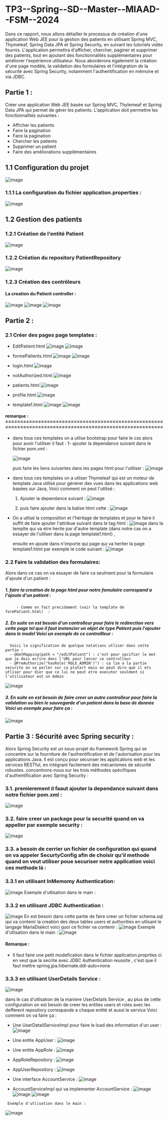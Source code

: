 # TP3--Spring--SD--Master--MIAAD--FSM--2024

Dans ce rapport, nous allons détailler le processus de création d'une application Web JEE pour la gestion des patients en utilisant Spring MVC, Thymeleaf, Spring Data JPA et Spring Security, en suivant les tutoriels vidéo fournis. L'application permettra d'afficher, chercher, paginer et supprimer des patients, tout en ajoutant des fonctionnalités supplémentaires pour améliorer l'expérience utilisateur. Nous aborderons également la création d'une page modèle, la validation des formulaires et l'intégration de la sécurité avec Spring Security, notamment l'authentification en mémoire et via JDBC.

##  Partie 1 :
Créer une application Web JEE basée sur Spring MVC, Thylemeaf et Spring Data JPA qui permet de gérer les patients. 
L'application doit permettre les fonctionnalités suivantes :

   - Afficher les patients
   - Faire la pagination
   - Faire la pagination
   - Chercher les patients
   - Supprimer un patient
   - Faire des améliorations supplémentaires
     
## 1.1 Configuration du projet
![image](https://github.com/ayoubbenlahcen/TP3--Spring--SD--Master--MIAAD--FSM--2024/assets/152870306/06f4f174-8321-4a83-89ff-831e1d0dffe6)

### 1.1.1 La configuration du fichier application.properties : 
![image](https://github.com/ayoubbenlahcen/TP3--Spring--SD--Master--MIAAD--FSM--2024/assets/152870306/05deab0e-0cce-4010-bd66-9ce99d8c0664)

## 1.2 Gestion des patients
### 1.2.1 Création de l'entité Patient
![image](https://github.com/ayoubbenlahcen/TP3--Spring--SD--Master--MIAAD--FSM--2024/assets/152870306/64ef38ff-378e-4a51-a56e-c1938e8ff1ad)

### 1.2.2 Création du repository PatientRepository
![image](https://github.com/ayoubbenlahcen/TP3--Spring--SD--Master--MIAAD--FSM--2024/assets/152870306/1e3018b3-6370-4281-8aa9-d4f0900c10c5)

### 1.2.3 Création des contrôleurs
#### La creation du Patient controller : 
![image](https://github.com/ayoubbenlahcen/TP3--Spring--SD--Master--MIAAD--FSM--2024/assets/152870306/41f4a6c4-9098-4cab-ba5f-032c9018a222)
![image](https://github.com/ayoubbenlahcen/TP3--Spring--SD--Master--MIAAD--FSM--2024/assets/152870306/90fc7c9b-bbec-4c1e-974e-610e009a9371)
![image](https://github.com/ayoubbenlahcen/TP3--Spring--SD--Master--MIAAD--FSM--2024/assets/152870306/19db2825-b852-4a12-94e0-bdfee9f6431f)

## Partie 2  : 
### 2.1 Créer des pages page templates : 
   - EditPatient.html
![image](https://github.com/ayoubbenlahcen/TP3--Spring--SD--Master--MIAAD--FSM--2024/assets/152870306/d871620e-2dcb-4fd9-9623-c3fe985452d3)
![image](https://github.com/ayoubbenlahcen/TP3--Spring--SD--Master--MIAAD--FSM--2024/assets/152870306/ac736609-4402-430f-9a01-d5290d99c487)

   - formePatients.html
![image](https://github.com/ayoubbenlahcen/TP3--Spring--SD--Master--MIAAD--FSM--2024/assets/152870306/611ef21b-c40a-4d72-af28-5fbfc370c572)
![image](https://github.com/ayoubbenlahcen/TP3--Spring--SD--Master--MIAAD--FSM--2024/assets/152870306/7b13ba9a-3da2-45a0-9632-2e24a9c2c571)

   - login.html
![image](https://github.com/ayoubbenlahcen/TP3--Spring--SD--Master--MIAAD--FSM--2024/assets/152870306/796bf4f5-2a0f-4fa7-8fb7-280b4586e62d)

   - notAuthorized.html
![image](https://github.com/ayoubbenlahcen/TP3--Spring--SD--Master--MIAAD--FSM--2024/assets/152870306/1d011e17-e169-45b2-aec4-4d660358309f)
   - patients.html
![image](https://github.com/ayoubbenlahcen/TP3--Spring--SD--Master--MIAAD--FSM--2024/assets/152870306/f890581f-df0b-44d9-a225-9fa5303200a3)

   - profile.html
![image](https://github.com/ayoubbenlahcen/TP3--Spring--SD--Master--MIAAD--FSM--2024/assets/152870306/209c4c5a-9b57-4bff-af19-50ff4430e178)

   - template1.html
![image](https://github.com/ayoubbenlahcen/TP3--Spring--SD--Master--MIAAD--FSM--2024/assets/152870306/a82ad37e-bd78-47e0-9c30-9f0e7092b6f6)
![image](https://github.com/ayoubbenlahcen/TP3--Spring--SD--Master--MIAAD--FSM--2024/assets/152870306/8c00507f-9561-4e33-9894-8c1ab21f2f65)

#### remarque : ==========================================================================================================
   - dans tous ces templates on  a utlise bootstrap pour faire le css alors pour avoir l'utiliser il faut :
     1- ajouter la dependance  suivant dans le fichier pom.xml :
     
     ![image](https://github.com/ayoubbenlahcen/TP3--Spring--SD--Master--MIAAD--FSM--2024/assets/152870306/a72a82dd-e904-4a28-8b23-c899cd06f52f)

     puis faire les liens suivantes dans les pages html pour l'utiliser :
     ![image](https://github.com/ayoubbenlahcen/TP3--Spring--SD--Master--MIAAD--FSM--2024/assets/152870306/f0ac5e0a-9b83-474a-97c2-45e195a9d00a)

   - dans tous ces templates on  a utliser Thymeleaf qui est un moteur de template Java utilisé pour générer des vues dans les applications web basées sur Java, Voici comment on peut l'utilisé :
     1) Ajouter la dependance suivant  :
       ![image](https://github.com/ayoubbenlahcen/TP3--Spring--SD--Master--MIAAD--FSM--2024/assets/152870306/37c1815c-ce55-4abb-ab0f-f9a896de28f1)

     2)  puis faire ajouter dans la balise html cette : ![image](https://github.com/ayoubbenlahcen/TP3--Spring--SD--Master--MIAAD--FSM--2024/assets/152870306/5a3b7e0b-94da-4736-b6b6-bc76ed9c6d04)

   - On a utlisé la composition et l'héritage de templates et pour le faire il suffit de faire ajouter l'attribue suivant dans le tag html  :
     ![image](https://github.com/ayoubbenlahcen/TP3--Spring--SD--Master--MIAAD--FSM--2024/assets/152870306/eef5769b-d60a-4c23-8912-420221515bc6)
     dans la templte qui va etre herite par d'autre template (dans notre cas on a essayer de l'uliliser dans la page template1.html) ,

     ensuite en ajoute dans n'importe qui page qui va heriter  la page  template1.html par exemple le code suivant  :
     ![image](https://github.com/ayoubbenlahcen/TP3--Spring--SD--Master--MIAAD--FSM--2024/assets/152870306/efea0e5f-cc45-4a46-83fa-0e7d74c16ad6)



### 2.2 Faire la validation des formulaires: 
Alors dans ce cas on va essayer de faire ca seulment pour la formulaire d'ajoute d'un patient : 
##### 1. faire la creation de la page html pour notre fomulaire correspand a l'ajoute d'un patient :
         - Comme on fait precidament (voir la template de formPatient.html)  :
##### 2. En suite en est besoin d'un controlleur  pour faire le redirection vers cette page tel que il faut instancier un objet de type Patient puis l'ajouter dans le model  Voici un exemple de ce controllleur :
      Voici la signification de quelque notations utliser dans cette partie :
      - @GetMapping(path = "/editPatient") : c'est pour spcifier le mot que je dois ecrire dans l'URL pour lancer ce controlleur
      - @PreAuthorize("hasRole('ROLE_ADMIN')") : ca lie a la partie securite on va parler sur ca plutart mais on peut dire que il ets utliser pour dier que ce lui ne peut etre executer seulment si l'utilisateur est un Admin
   
![image](https://github.com/ayoubbenlahcen/TP3--Spring--SD--Master--MIAAD--FSM--2024/assets/152870306/23944d02-b7b0-4493-90a9-a7fc396739c2)

##### 3. En  suite en est besoin de faire creer un autre controlleur pour faire la validation ou bien  le sauvegarde d'un patient  dans la base de donnée Voici un exemple  pour faire ça :
![image](https://github.com/ayoubbenlahcen/TP3--Spring--SD--Master--MIAAD--FSM--2024/assets/152870306/9b00dd15-0a14-4e78-a36e-1e6aaea8ae97)


## Partie  3 : Sécurité avec Spring security  :
Alors Spring Security est un sous-projet du framework Spring qui se concentre sur la fourniture de l'authentification et de l'autorisation pour les applications Java. Il est conçu pour sécuriser les applications web et les services RESTful, en intégrant facilement des mécanismes de sécurité robustes.
concentrons-nous sur les trois méthodes spécifiques d'authentification avec Spring Security :

### 3.1. premierement il faaut ajouter la dependance suivant dans notre fichier pom.xml : 
![image](https://github.com/ayoubbenlahcen/TP3--Spring--SD--Master--MIAAD--FSM--2024/assets/152870306/777017bc-301c-4428-964a-0ca13feeab61)
### 3.2. faire creer un package pour la securité quand on va appeller par exemple security : 
![image](https://github.com/ayoubbenlahcen/TP3--Spring--SD--Master--MIAAD--FSM--2024/assets/152870306/0f32f147-5d40-40d3-9737-446e11e1f065)
### 3.3.  a besoin  de cerrier un fichier de configuration qui quand on va appeler SecurtyConfig afin de choisir qu'il methode quand on veut utiliser poue securiser notre application voici ces methode là :

### 3.3.1 en utilisant InMemomy Authentication:
![image](https://github.com/ayoubbenlahcen/TP3--Spring--SD--Master--MIAAD--FSM--2024/assets/152870306/4ed5e404-16eb-424f-bda0-e0e92b4beb33)
Exemple d'utlisation dans le main : 

### 3.3.2 en utilisant JDBC Authentication :
![image](https://github.com/ayoubbenlahcen/TP3--Spring--SD--Master--MIAAD--FSM--2024/assets/152870306/d82a41e7-f185-4b88-9130-fb07303ccf21)
En est besoin dans cette partie de faire creer un fichier schema.sql  qui va contenir la creation des deux tables users et authorities en utlisant le langage MariaDialect voici quoi ce fichier va contenir :
![image](https://github.com/ayoubbenlahcen/TP3--Spring--SD--Master--MIAAD--FSM--2024/assets/152870306/143b2ae4-3b94-4436-acfa-45a52c1def53)
Exemple d'utlisation dans le main : 
![image](https://github.com/ayoubbenlahcen/TP3--Spring--SD--Master--MIAAD--FSM--2024/assets/152870306/6fd574a9-d05a-4e89-bde8-d5478fdea877)

#### Remarque  : 
   - Il faut faire une petit modefication dans le fichier application.proprties ci en veut que la secrite avec JDBC  Authentication reussite , c'est que il faut mettre spring.jpa.hibernate.ddl-auto=none

### 3.3.3 en utilisant UserDetails Service :
![image](https://github.com/ayoubbenlahcen/TP3--Spring--SD--Master--MIAAD--FSM--2024/assets/152870306/d44f1ad6-1031-4ffe-bb35-66aebbf8dfcd)

dans le cas d'utlisation de la maniere  UserDetails Service , au plus de cette configuration on est besoin de creer les entites users et roles avec les defferent repository correspande a chaque entité et aussi le service Voici comment on va faire ça :
   - Une UserDetailServiceImpl  pour faire le load des information d'un user   : 
     ![image](https://github.com/ayoubbenlahcen/TP3--Spring--SD--Master--MIAAD--FSM--2024/assets/152870306/d76da3e0-866c-4337-96e4-bf330e55bd32)
     
   - Une entite AppUser  :
     ![image](https://github.com/ayoubbenlahcen/TP3--Spring--SD--Master--MIAAD--FSM--2024/assets/152870306/0143285e-b1d0-4793-af69-44eac9a5bf35)
     
   - Une entite AppRole  :
     ![image](https://github.com/ayoubbenlahcen/TP3--Spring--SD--Master--MIAAD--FSM--2024/assets/152870306/0b93c1f9-eb77-4f2b-83b6-9b824f35b000)

   -   AppRoleRepository : 
     ![image](https://github.com/ayoubbenlahcen/TP3--Spring--SD--Master--MIAAD--FSM--2024/assets/152870306/3b0c0bf7-a378-4b60-8fef-e701653b6bd4)

   -   AppUserRepository : 
     ![image](https://github.com/ayoubbenlahcen/TP3--Spring--SD--Master--MIAAD--FSM--2024/assets/152870306/1ae81c77-0739-4b49-bb28-40c814214d63)

   -   Une interface AccountService : 
     ![image](https://github.com/ayoubbenlahcen/TP3--Spring--SD--Master--MIAAD--FSM--2024/assets/152870306/d66bbb7e-9251-4a26-8616-2e0d71c2400e)

   -   AccountServiceImpl qui va implementer AccountService : 
     ![image](https://github.com/ayoubbenlahcen/TP3--Spring--SD--Master--MIAAD--FSM--2024/assets/152870306/d59edc9d-ba00-429b-a0ca-2f685739bac0)
     ![image](https://github.com/ayoubbenlahcen/TP3--Spring--SD--Master--MIAAD--FSM--2024/assets/152870306/07927933-ea48-4dbd-a8d0-a81e97fd6fbc)
     ![image](https://github.com/ayoubbenlahcen/TP3--Spring--SD--Master--MIAAD--FSM--2024/assets/152870306/0b6de095-48c6-49c4-bf6b-f05efee710d8)

     Exemple d'utlisation dans le main : 
   ![image](https://github.com/ayoubbenlahcen/TP3--Spring--SD--Master--MIAAD--FSM--2024/assets/152870306/5e66fa65-8632-4d98-81b9-af6e493ea494)

